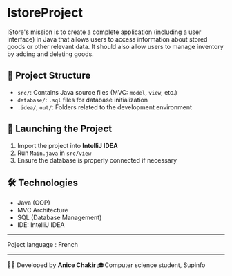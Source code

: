 # IstoreProject
IStore's mission is to create a complete application (including a user interface) in Java that allows users to access information about stored goods or other relevant data. It should also allow users to manage inventory by adding and deleting goods.

## 📁 Project Structure

- `src/`: Contains Java source files (MVC: `model`, `view`, etc.)
- `database/`: `.sql` files for database initialization
- `.idea/`, `out/`: Folders related to the development environment

## 🚀 Launching the Project

1. Import the project into **IntelliJ IDEA**
2. Run `Main.java` in `src/view`
3. Ensure the database is properly connected if necessary

## 🛠️ Technologies

- Java (OOP)
- MVC Architecture
- SQL (Database Management)
- IDE: IntelliJ IDEA

---

Poject language : French

---

👨‍💻 Developed by **Anice Chakir** 🎓Computer science student, Supinfo
